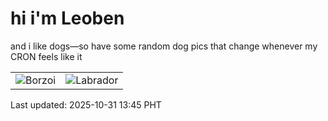# hi i'm Leoben

and i like dogs—so have some random dog pics that change whenever my CRON feels like it

|  |  |
|--------|----------|
| ![Borzoi](https://random-dog-vercel.vercel.app/api/random-borzoi?v=1761889505) | ![Labrador](https://random-dog-vercel.vercel.app/api/random-labrador?v=1761889505) |

Last updated: 2025-10-31 13:45 PHT
